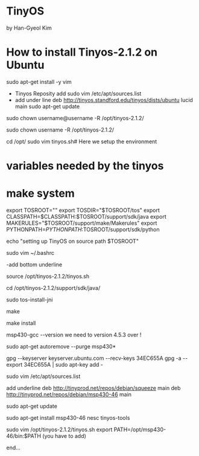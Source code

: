 # TinyOS
by Han-Gyeol Kim


# How to install Tinyos-2.1.2 on Ubuntu 

sudo apt-get install -y vim

- Tinyos Reposity add
sudo vim /etc/apt/sources.list 
 - add under line
 deb http://tinyos.standford.edu/tinyos/dists/ubuntu lucid main
sudo apt-get update 

sudo chown username@username -R /opt/tinyos-2.1.2/

sudo chown username -R /opt/tinyos-2.1.2/

cd /opt/
sudo vim tinyos.sh# Here we setup the environment

# variables needed by the tinyos 
# make system

export TOSROOT="<local-tinyos-path>"
export TOSDIR="$TOSROOT/tos"
export CLASSPATH=$CLASSPATH:$TOSROOT/support/sdk/java
export MAKERULES="$TOSROOT/support/make/Makerules"
export PYTHONPATH=$PYTHONPATH:$TOSROOT/support/sdk/python

echo "setting up TinyOS on source path $TOSROOT"

sudo vim ~/.bashrc

-add bottom underline 

source /opt/tinyos-2.1.2/tinyos.sh

cd /opt/tinyos-2.1.2/support/sdk/java/

sudo tos-install-jni

make

make install

msp430-gcc --version
we need to version 4.5.3 over !

sudo apt-get autoremove --purge msp430*


gpg --keyserver keyserver.ubuntu.com --recv-keys 34EC655A
gpg -a --export 34EC655A | sudo apt-key add -

sudo vim /etc/apt/sources.list

add underline
deb http://tinyprod.net/repos/debian/squeeze main
deb http://tinyprod.net/repos/debian/msp430-46 main

sudo apt-get update

sudo apt-get install msp430-46 nesc tinyos-tools

sudo vim /opt/tinyos-2.1.2/tinyos.sh
export PATH=/opt/msp430-46/bin:$PATH (you have to add)

end...
